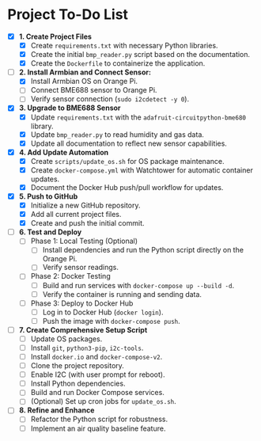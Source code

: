 
# Project To-Do List

- [x] **1. Create Project Files**
    - [x] Create `requirements.txt` with necessary Python libraries.
    - [x] Create the initial `bmp_reader.py` script based on the documentation.
    - [x] Create the `Dockerfile` to containerize the application.

- [ ] **2. Install Armbian and Connect Sensor:**
    - [X] Install Armbian OS on Orange Pi.
    - [ ] Connect BME688 sensor to Orange Pi.
    - [ ] Verify sensor connection (`sudo i2cdetect -y 0`).

- [x] **3. Upgrade to BME688 Sensor**
    - [x] Update `requirements.txt` with the `adafruit-circuitpython-bme680` library.
    - [x] Update `bmp_reader.py` to read humidity and gas data.
    - [x] Update all documentation to reflect new sensor capabilities.

- [x] **4. Add Update Automation**
    - [x] Create `scripts/update_os.sh` for OS package maintenance.
    - [x] Create `docker-compose.yml` with Watchtower for automatic container updates.
    - [x] Document the Docker Hub push/pull workflow for updates.

- [X] **5. Push to GitHub**
    - [X] Initialize a new GitHub repository.
    - [X] Add all current project files.
    - [X] Create and push the initial commit.

- [ ] **6. Test and Deploy**
    - [ ] Phase 1: Local Testing (Optional)
        - [ ] Install dependencies and run the Python script directly on the Orange Pi.
        - [ ] Verify sensor readings.
    - [ ] Phase 2: Docker Testing
        - [ ] Build and run services with `docker-compose up --build -d`.
        - [ ] Verify the container is running and sending data.
    - [ ] Phase 3: Deploy to Docker Hub
        - [ ] Log in to Docker Hub (`docker login`).
        - [ ] Push the image with `docker-compose push`.

- [ ] **7. Create Comprehensive Setup Script**
    - [ ] Update OS packages.
    - [ ] Install `git`, `python3-pip`, `i2c-tools`.
    - [ ] Install `docker.io` and `docker-compose-v2`.
    - [ ] Clone the project repository.
    - [ ] Enable I2C (with user prompt for reboot).
    - [ ] Install Python dependencies.
    - [ ] Build and run Docker Compose services.
    - [ ] (Optional) Set up cron jobs for `update_os.sh`.

- [ ] **8. Refine and Enhance**
    - [ ] Refactor the Python script for robustness.
    - [ ] Implement an air quality baseline feature.